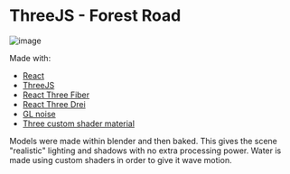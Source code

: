 # ThreeJS - Forest Road

![image](https://github.com/kristianpayne1/threejs-forest-road/assets/16291096/1391f1f7-3b38-47f2-b89b-3c8ff321d50d)

Made with:
- [React](https://react.dev/)
- [ThreeJS](https://threejs.org/)
- [React Three Fiber](https://docs.pmnd.rs/react-three-fiber/getting-started/introduction)
- [React Three Drei](https://github.com/pmndrs/drei)
- [GL noise](https://farazzshaikh.github.io/glNoise/module-Common.html)
- [Three custom shader material](https://github.com/FarazzShaikh/THREE-CustomShaderMaterial#readme)

Models were made within blender and then baked. This gives the scene "realistic" lighting and shadows with no extra processing power. Water is made using custom shaders in order to give it wave motion.
